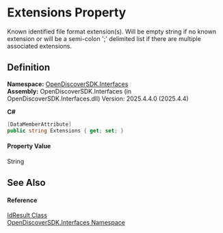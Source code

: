 # Extensions Property


Known identified file format extension(s). Will be empty string if no known extension or will be a semi-colon ';' delimited list if there are multiple associated extensions.



## Definition
**Namespace:** <a href="5601be11-3859-60ba-961e-4dc4e0cf2953">OpenDiscoverSDK.Interfaces</a>  
**Assembly:** OpenDiscoverSDK.Interfaces (in OpenDiscoverSDK.Interfaces.dll) Version: 2025.4.4.0 (2025.4.4)

**C#**
``` C#
[DataMemberAttribute]
public string Extensions { get; set; }
```



#### Property Value
String

## See Also


#### Reference
<a href="b988a0c1-116e-339f-6db3-dfdf9ab0247a">IdResult Class</a>  
<a href="5601be11-3859-60ba-961e-4dc4e0cf2953">OpenDiscoverSDK.Interfaces Namespace</a>  

